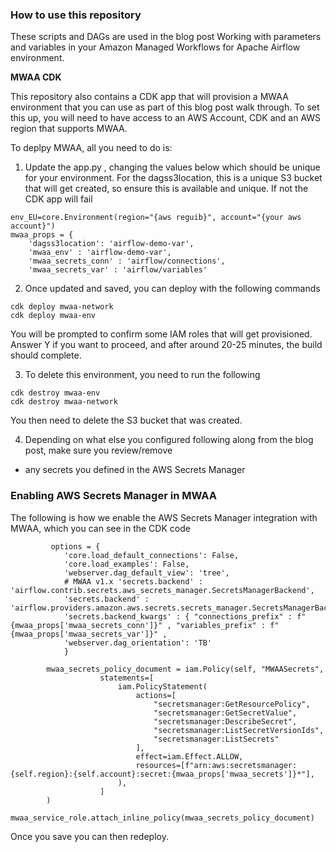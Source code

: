 ### How to use this repository

These scripts and DAGs are used in the blog post Working with parameters and variables in your Amazon Managed Workflows for Apache Airflow environment.

**MWAA CDK**

This repository also contains a CDK app that will provision a MWAA environment that you can use as part of this blog post walk through. To set this up, you will need to have access to an AWS Account, CDK and an AWS region that supports MWAA.

To deplpy MWAA, all you need to do is:

1. Update the app.py , changing the values below which should be unique for your environment. For the dagss3location, this is a unique S3 bucket that will get created, so ensure this is available and unique. If not the CDK app will fail

```
env_EU=core.Environment(region="{aws reguib}", account="{your aws account}")
mwaa_props = {
    'dagss3location': 'airflow-demo-var',
    'mwaa_env' : 'airflow-demo-var',
    'mwaa_secrets_conn' : 'airflow/connections',
    'mwaa_secrets_var' : 'airflow/variables'
```

2. Once updated and saved, you can deploy with the following commands

```
cdk deploy mwaa-network
cdk deploy mwaa-env
```

You will be prompted to confirm some IAM roles that will get provisioned. Answer Y if you want to proceed, and after around 20-25 minutes, the build should complete.

3. To delete this environment, you need to run the following 

```
cdk destroy mwaa-env
cdk destroy mwaa-network
```
You then need to delete the S3 bucket that was created.

4. Depending on what else you configured following along from the blog post, make sure you review/remove

* any secrets you defined in the AWS Secrets Manager

### Enabling AWS Secrets Manager in MWAA

The following is how we enable the AWS Secrets Manager integration with MWAA, which you can see in the CDK code

```
         options = {
            'core.load_default_connections': False,
            'core.load_examples': False,
            'webserver.dag_default_view': 'tree',
            # MWAA v1.x 'secrets.backend' : 'airflow.contrib.secrets.aws_secrets_manager.SecretsManagerBackend',
            'secrets.backend' : 'airflow.providers.amazon.aws.secrets.secrets_manager.SecretsManagerBackend',
            'secrets.backend_kwargs' : { "connections_prefix" : f"{mwaa_props['mwaa_secrets_conn']}" , "variables_prefix" : f"{mwaa_props['mwaa_secrets_var']}" ,
            'webserver.dag_orientation': 'TB'
            }

        mwaa_secrets_policy_document = iam.Policy(self, "MWAASecrets", 
                    statements=[
                        iam.PolicyStatement(
                            actions=[
                                "secretsmanager:GetResourcePolicy",
                                "secretsmanager:GetSecretValue",
                                "secretsmanager:DescribeSecret",
                                "secretsmanager:ListSecretVersionIds",
                                "secretsmanager:ListSecrets"
                            ],
                            effect=iam.Effect.ALLOW,
                            resources=[f"arn:aws:secretsmanager:{self.region}:{self.account}:secret:{mwaa_props['mwaa_secrets']}*"],
                        ),
                    ]
        )
        mwaa_service_role.attach_inline_policy(mwaa_secrets_policy_document)

```

Once you save you can then redeploy.  

